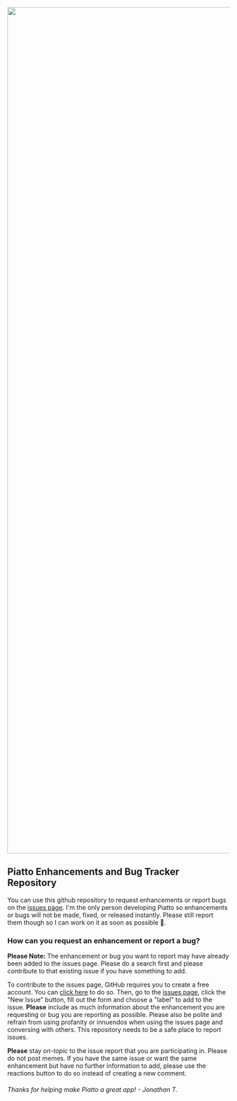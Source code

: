 <p align="center">
<img width="1920" alt="mac1024" src="https://github.com/JTostitos/snippets-enhancements-bugs/assets/17661536/3f9ee7e5-18c2-4de5-b47e-66f52fac1247">
</p>

## Piatto Enhancements and Bug Tracker Repository

You can use this github repository to request enhancements or report bugs on the [issues page](https://github.com/JTostitos/piatto-enhancements-bugs/issues). I'm the only person developing Piatto so enhancements or bugs will not be made, fixed, or released instantly. Please still report them though so I can work on it as soon as possible 🙂.

### How can you request an enhancement or report a bug?

**Please Note:** The enhancement or bug you want to report may have already been added to the issues page. Please do a search first and please contribute to that existing issue if you have something to add.

To contribute to the issues page, GitHub requires you to create a free account. You can [click here](https://github.com/) to do so. Then, go to the [issues page](https://github.com/JTostitos/piatto-enhancements-bugs/issues), click the "New Issue” button, fill out the form and choose a "label" to add to the issue. **Please** include as much information about the enhancement you are requesting or bug you are reporting as possible. Please also be polite and refrain from using profanity or innuendos when using the issues page and conversing with others. This repository needs to be a safe place to report issues.

**Please** stay *on-topic* to the issue report that you are participating in. Please do not post memes. If you have the same issue or want the same enhancement but have no further information to add, please use the reactions button to do so instead of creating a new comment.

###### Thanks for helping make Piatto a great app! - Jonathan T.
